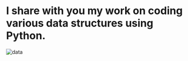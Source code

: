 # I share with you my work on coding various data structures using Python. 



![data]([url=https://hizliresim.com/muihpqg][img]https://i.hizliresim.com/muihpqg.png[/img][/url])
